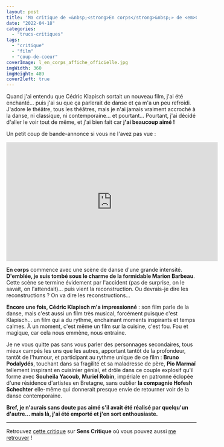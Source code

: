 ```yaml
---
layout: post
title: 'Ma critique de «&nbsp;<strong>En corps</strong>&nbsp;» de <em>Cédric Klapisch</em>'
date: "2022-04-18"
categories: 
  - "trucs-critiques"
tags: 
  - "critique"
  - "film"
  - "coup-de-coeur"
coverImage: l_en_corps_affiche_officielle.jpg
imgWidth: 360
imgHeight: 489
cover2left: true
---
```


Quand j'ai entendu que Cédric Klapisch sortait un nouveau film, j'ai été enchanté... puis j'ai su que ça parlerait de danse et ça m'a un peu refroidi. J'adore le théâtre, tous les théâtres, mais je n'ai jamais vraiment accroché à la danse, ni classique, ni contemporaine... et pourtant... Pourtant, j'ai décidé d'aller le voir tout de même, et j'ai bien fait car **j'ai beaucoup aimé !**

Un petit coup de bande-annonce si vous ne l'avez pas vue&nbsp;:

<div class="center">
<iframe width="560" height="315" src="https://www.youtube-nocookie.com/embed/WMqIkiI6fAA" title="YouTube video player" frameborder="0" allow="accelerometer; autoplay; clipboard-write; encrypted-media; gyroscope; picture-in-picture" allowfullscreen></iframe>
</div>

**En corps** commence avec une scène de danse d'une grande intensité. **D'emblée, je suis tombé sous le charme de la formidable Marion Barbeau**. Cette scène se termine évidement par l'accident (pas de surprise, on le savait, on l'attendait)... puis vient la reconstruction. Ou devrais-je dire les reconstructions ? On va dire les reconstructions... 

**Encore une fois, Cédric Klapisch m'a impressionné** : son film parle de la danse, mais c'est aussi un film très musical, forcément puisque c'est Klapisch... un film qui a du rythme, enchainant moments inspirants et temps calmes. À un moment, c'est même un film sur la cuisine, c'est fou. Fou et magique, car cela nous emmène, nous entraine.

Je ne vous quitte pas sans vous parler des personnages secondaires, tous mieux campés les uns que les autres, apportant tantôt de la profondeur, tantôt de l'humour, et participant au rythme unique de ce film : **Bruno Podalydés**, touchant dans sa fragilité et sa maladresse de père, **Pio Marmaï** tellement inspirant en cuisinier génial, et drôle dans ce couple explosif qu'il forme avec **Souheila Yacoub**, **Muriel Robin**, impériale en patronne éclopée d'une résidence d'artistes en Bretagne, sans oublier **la compagnie Hofesh Schechter** elle-même qui donnerait presque envie de retourner voir de la danse contemporaine.

**Bref, je n'aurais sans doute pas aimé s'il avait été réalisé par quelqu'un d'autre... mais là, j'ai été emporté et j'en sort enthousiaste.**

* * *

Retrouvez [cette critique](https://www.senscritique.com/film/en_corps/critique/268746999) sur **Sens Critique** où vous pouvez aussi [me retrouver](http://www.senscritique.com/Arnaud_Malon) !
